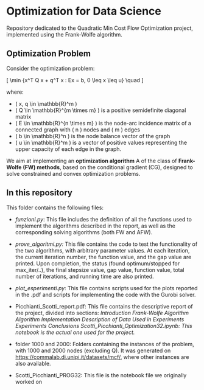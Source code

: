 # Optimization for Data Science 
Repository dedicated to the Quadratic Min Cost Flow Optimization project, implemented using the Frank-Wolfe algorithm. 

## Optimization Problem

Consider the optimization problem:

\[ \min \{x^T Q x + q^T x : Ex = b, 0 \leq x \leq u\} \quad  \]

where:
- \( x, q \in \mathbb{R}^m \)
- \( Q \in \mathbb{R}^{m \times m} \) is a positive semidefinite diagonal matrix
- \( E \in \mathbb{R}^{n \times m} \) is the node-arc incidence matrix of a connected graph with \( n \) nodes and \( m \) edges
- \( b \in \mathbb{R}^n \) is the node balance vector of the graph
- \( u \in \mathbb{R}^m \) is a vector of positive values representing the upper capacity of each edge in the graph.



We aim at implementing an **optimization algorithm** A of the class of **Frank-Wolfe (FW) methods**, based on the conditional gradient (CG), designed to solve constrained and convex optimization problems.


## In this repository
This folder contains the following files:

- _funzioni.py_: This file includes the definition of all the functions used to implement the algorithms described in the report, as well as the corresponding solving algorithms (both FW and AFW).

- _prove_algoritmi.py:_ This file contains the code to test the functionality of the two algorithms, with arbitrary parameter values. At each iteration, the current iteration number, the function value, and the gap value are printed. Upon completion, the status (found optimum/stopped for max_iter/..), the final stepsize value, gap value, function value, total number of iterations, and running time are also printed.

- _plot_esperimenti.py_: This file contains scripts used for the plots reported in the .pdf and scripts for implementing the code with the Gurobi solver.

- Picchianti_Scotti_report.pdf: This file contains the descriptive report of the project, divided into sections:
      _Introduction
      Frank-Wolfe Algorithm
      Algorithm Implementation
      Description of Data Used in Experiments
      Experiments
      Conclusions
      Scotti_Picchianti_Optimization32.ipynb: This notebook is the actual one used for the project._

- folder 1000 and 2000: Folders containing the instances of the problem, with 1000 and 2000 nodes (excluding Q). It was generated on https://commalab.di.unipi.it/datasets/mcf/, where other instances are also available.

- Scotti_Picchianti_PROG32: This file is the notebook file we originally worked on
